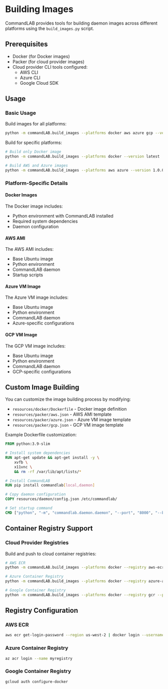 # Building Images

CommandLAB provides tools for building daemon images across different platforms using the `build_images.py` script.

## Prerequisites

- Docker (for Docker images)
- Packer (for cloud provider images)
- Cloud provider CLI tools configured:
  - AWS CLI
  - Azure CLI
  - Google Cloud SDK

## Usage

### Basic Usage

Build images for all platforms:

```bash
python -m commandLAB.build_images --platforms docker aws azure gcp --version 1.0.0
```

Build for specific platforms:

```bash
# Build only Docker image
python -m commandLAB.build_images --platforms docker --version latest

# Build AWS and Azure images
python -m commandLAB.build_images --platforms aws azure --version 1.0.0
```

### Platform-Specific Details

#### Docker Images

The Docker image includes:

- Python environment with CommandLAB installed
- Required system dependencies
- Daemon configuration

#### AWS AMI

The AWS AMI includes:

- Base Ubuntu image
- Python environment
- CommandLAB daemon
- Startup scripts

#### Azure VM Image

The Azure VM image includes:

- Base Ubuntu image
- Python environment
- CommandLAB daemon
- Azure-specific configurations

#### GCP VM Image

The GCP VM image includes:

- Base Ubuntu image
- Python environment
- CommandLAB daemon
- GCP-specific configurations

## Custom Image Building

You can customize the image building process by modifying:

- `resources/docker/Dockerfile` - Docker image definition
- `resources/packer/aws.json` - AWS AMI template
- `resources/packer/azure.json` - Azure VM image template
- `resources/packer/gcp.json` - GCP VM image template

Example Dockerfile customization:

```dockerfile
FROM python:3.9-slim

# Install system dependencies
RUN apt-get update && apt-get install -y \
    xvfb \
    x11vnc \
    && rm -rf /var/lib/apt/lists/*

# Install CommandLAB
RUN pip install commandlab[local,daemon]

# Copy daemon configuration
COPY resources/daemon/config.json /etc/commandlab/

# Set startup command
CMD ["python", "-m", "commandlab.daemon.daemon", "--port", "8000", "--backend", "pynput"]
```

## Container Registry Support

### Cloud Provider Registries

Build and push to cloud container registries:

```bash
# AWS ECR
python -m commandLAB.build_images --platforms docker --registry aws-ecr --region us-west-2

# Azure Container Registry
python -m commandLAB.build_images --platforms docker --registry azure-acr --resource-group my-rg

# Google Container Registry
python -m commandLAB.build_images --platforms docker --registry gcr --project my-project
```

## Registry Configuration

### AWS ECR

```bash
aws ecr get-login-password --region us-west-2 | docker login --username AWS --password-stdin {account}.dkr.ecr.{region}.amazonaws.com
```

### Azure Container Registry

```bash
az acr login --name myregistry
```

### Google Container Registry

```bash
gcloud auth configure-docker
```

